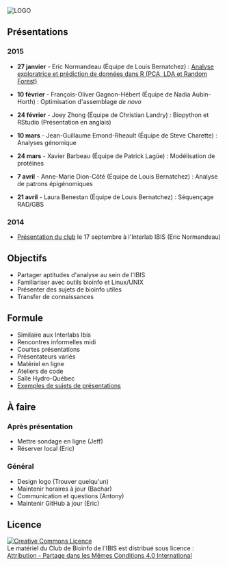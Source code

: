 ![LOGO](https://raw.githubusercontent.com/enormandeau/club_bioinfo_ibis/master/00_archive/images/logo_temporaire_club_bioinfo_ibis.png)

## Présentations
### 2015
- **27 janvier** - Eric Normandeau (Équipe de Louis Bernatchez) : [Analyse exploratrice et prédiction de données dans R (PCA, LDA et Random Forest)](./01_presentations/2015-01-27_eric_normandeau_pca_lda_random_forest/presentation_template.pdf?raw=true)

- **10 février** - François-Oliver Gagnon-Hébert (Équipe de Nadia Aubin-Horth) : Optimisation d'assemblage *de novo*

- **24 février** - Joey Zhong (Équipe de Christian Landry) : Biopython et RStudio (Présentation en anglais)

- **10 mars** - Jean-Guillaume Emond-Rheault (Équipe de Steve Charette) : Analyses génomique

- **24 mars** - Xavier Barbeau (Équipe de Patrick Lagüe) : Modélisation de protéines

- **7 avril** - Anne-Marie Dion-Côté (Équipe de Louis Bernatchez) : Analyse de patrons épigénomiques

- **21 avril** - Laura Benestan (Équipe de Louis Bernatchez) : Séquençage RAD/GBS

### 2014
- [Présentation du club](https://github.com/enormandeau/club_bioinfo_ibis/raw/master/01_presentations/01_presentation_club_interlab_ibis/presentation.pdf) le 17 septembre à l'Interlab IBIS (Eric Normandeau)

## Objectifs
- Partager aptitudes d'analyse au sein de l'IBIS
- Familiariser avec outils bioinfo et Linux/UNIX
- Présenter des sujets de bioinfo utiles
- Transfer de connaissances

## Formule
- Similaire aux Interlabs Ibis
- Rencontres informelles midi
- Courtes présentations
- Présentateurs variés
- Matériel en ligne
- Ateliers de code
- Salle Hydro-Québec
- [Exemples de sujets de présentations](https://github.com/enormandeau/club_bioinfo_ibis/blob/master/01_presentations/idees_pour_presentations.md)

## À faire

### Après présentation
- Mettre sondage en ligne (Jeff)
- Réserver local (Eric)

### Général
- Design logo (Trouver quelqu'un)
- Maintenir horaires à jour (Bachar)
- Communication et questions (Antony)
- Maintenir GitHub à jour (Eric)

## Licence

<a rel="license" href="http://creativecommons.org/licenses/by-sa/4.0/"><img
alt="Creative Commons Licence" style="border-width:0"
src="https://i.creativecommons.org/l/by-sa/4.0/88x31.png" /></a><br/><span
xmlns:dct="http://purl.org/dc/terms/" property="dct:title">Le matériel du Club
de Bioinfo de l'IBIS</span> est distribué sous licence :<a rel="license"
href="http://creativecommons.org/licenses/by-sa/4.0/deed.fr"><br/>Attribution -
Partage dans les Mêmes Conditions 4.0 International<a>

